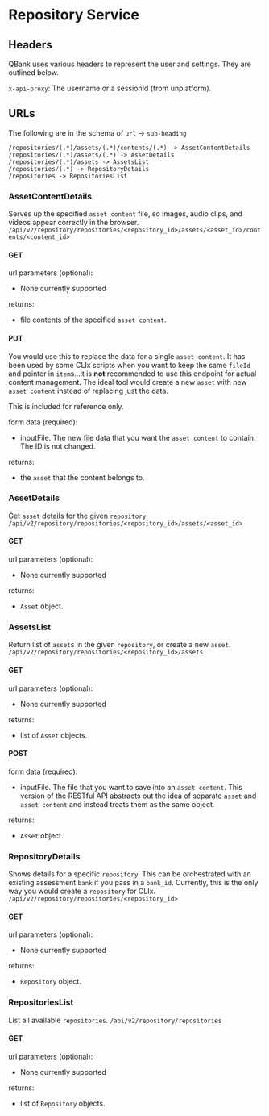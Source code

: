 # Repository Service

## Headers

QBank uses various headers to represent the user and settings. They are outlined below.

`x-api-proxy`: The username or a sessionId (from unplatform).

## URLs

The following are in the schema of `url` -> `sub-heading`

```
/repositories/(.*)/assets/(.*)/contents/(.*) -> AssetContentDetails
/repositories/(.*)/assets/(.*) -> AssetDetails
/repositories/(.*)/assets -> AssetsList
/repositories/(.*) -> RepositoryDetails
/repositories -> RepositoriesList
```

### AssetContentDetails

Serves up the specified `asset content` file, so images, audio clips,
and videos appear correctly in the browser.
`/api/v2/repository/repositories/<repository_id>/assets/<asset_id>/contents/<content_id>`

#### GET

url parameters (optional):
  - None currently supported

returns:
  - file contents of the specified `asset content`.

#### PUT

You would use this to replace the data for a single `asset content`.
It has been used by some CLIx scripts when you want to keep the same `fileId` and
pointer in `item`s...it is **not** recommended to use this endpoint for
actual content management. The ideal tool would create a new `asset` with
new `asset content` instead of replacing just the data.

This is included for reference only.

form data (required):
  - inputFile. The new file data that you want the `asset content` to
               contain. The ID is not changed.

returns:
  - the `asset` that the content belongs to.

### AssetDetails

Get `asset` details for the given `repository`
`/api/v2/repository/repositories/<repository_id>/assets/<asset_id>`

#### GET

url parameters (optional):
  - None currently supported

returns:
  - `Asset` object.

### AssetsList

Return list of `asset`s in the given `repository`, or create a new
`asset`.
`/api/v2/repository/repositories/<repository_id>/assets`

#### GET

url parameters (optional):
  - None currently supported

returns:
  - list of `Asset` objects.

#### POST

form data (required):
  - inputFile. The file that you want to save into an `asset content`.
               This version of the RESTful API abstracts out the idea
               of separate `asset` and `asset content` and instead treats
               them as the same object.

returns:
  - `Asset` object.

### RepositoryDetails

Shows details for a specific `repository`. This can be orchestrated with an
existing assessment `bank` if you pass in a `bank_id`. Currently, this is
the only way you would create a `repository` for CLIx.
`/api/v2/repository/repositories/<repository_id>`

#### GET

url parameters (optional):
  - None currently supported

returns:
  - `Repository` object.

### RepositoriesList

List all available `repositories`.
`/api/v2/repository/repositories`

#### GET

url parameters (optional):
  - None currently supported

returns:
  - list of `Repository` objects.